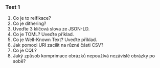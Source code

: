 ### **Test 1**

1. Co je to reifikace?
2. Co je dithering?
3. Uveďte 3 klíčová slova ze JSON-LD.
4. Co je TOML? Uveďte příklad.
5. Co je Well-Known Text? Uveďte příklad.
6. Jak pomoci URI zacílit na různé části CSV?
7. Co je CQL?
8. Jaký způsob komprimace obrázků nepoužívá nezávislé obrázky po sobě?
